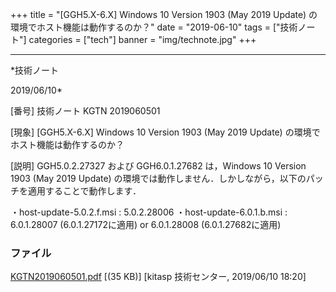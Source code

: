 ﻿+++
title = "[GGH5.X-6.X] Windows 10 Version 1903 (May 2019 Update) の環境でホスト機能は動作するのか？"
date = "2019-06-10"
tags = ["技術ノート"]
categories = ["tech"]
banner = "img/technote.jpg"
+++

-----------------------------------------------------------------------------------------------------------------------------

*技術ノート

2019/06/10*


[番号]
技術ノート KGTN 2019060501

[現象]
[GGH5.X-6.X] Windows 10 Version 1903 (May 2019 Update)
の環境でホスト機能は動作するのか？

[説明]
GGH5.0.2.27327 および GGH6.0.1.27682 は，Windows 10 Version 1903 (May
2019 Update)
の環境では動作しません．しかしながら，以下のパッチを適用することで動作します．

・host-update-5.0.2.f.msi : 5.0.2.28006
・host-update-6.0.1.b.msi : 6.0.1.28007 (6.0.1.27172に適用) or
6.0.1.28008 (6.0.1.27682に適用)


### ファイル

 
 


[KGTN2019060501.pdf](http://techreport.kitasp.net/attachments/download/4281/KGTN2019060501.pdf)
 [(35 KB)] [kitasp 技術センター, 2019/06/10
18:20]


 


 

